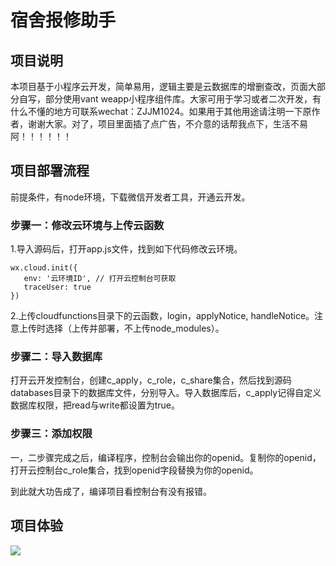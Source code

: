 # 宿舍报修助手

## 项目说明

本项目基于小程序云开发，简单易用，逻辑主要是云数据库的增删查改，页面大部分自写，部分使用vant weapp小程序组件库。大家可用于学习或者二次开发，有什么不懂的地方可联系wechat：ZJJM1024。如果用于其他用途请注明一下原作者，谢谢大家。对了，项目里面插了点广告，不介意的话帮我点下，生活不易阿！！！！！！

## 项目部署流程

前提条件，有node环境，下载微信开发者工具，开通云开发。

### 步骤一：修改云环境与上传云函数

1.导入源码后，打开app.js文件，找到如下代码修改云环境。

```
wx.cloud.init({
   env: '云环境ID', // 打开云控制台可获取
   traceUser: true
})
```

2.上传cloudfunctions目录下的云函数，login，applyNotice, handleNotice。注意上传时选择（上传并部署，不上传node_modules）。

### 步骤二：导入数据库

 打开云开发控制台，创建c_apply，c_role，c_share集合，然后找到源码databases目录下的数据库文件，分别导入。导入数据库后，c_apply记得自定义数据库权限，把read与write都设置为true。

### 步骤三：添加权限

一，二步骤完成之后，编译程序，控制台会输出你的openid。复制你的openid，打开云控制台c_role集合，找到openid字段替换为你的openid。

到此就大功告成了，编译项目看控制台有没有报错。

## 项目体验

![](https://646f-dorm-8svqc-1259164383.tcb.qcloud.la/gh_6d5907af00c8_258%20.jpg?sign=112d7629f8e45567b2f77b66a98c5ec3&t=1627296182)
